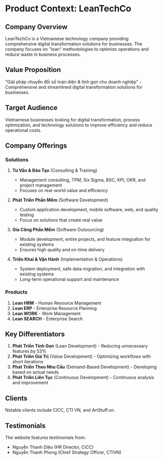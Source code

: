 # Product Context: LeanTechCo

## Company Overview
LeanTechCo is a Vietnamese technology company providing comprehensive digital transformation solutions for businesses. The company focuses on "lean" methodologies to optimize operations and reduce waste in business processes.

## Value Proposition
"Giải pháp chuyển đổi số toàn diện & tinh gọn cho doanh nghiệp" - Comprehensive and streamlined digital transformation solutions for businesses.

## Target Audience
Vietnamese businesses looking for digital transformation, process optimization, and technology solutions to improve efficiency and reduce operational costs.

## Company Offerings

### Solutions
1. **Tư Vấn & Đào Tạo** (Consulting & Training)
   - Management consulting, TPM, Six Sigma, BSC, KPI, OKR, and project management
   - Focuses on real-world value and efficiency

2. **Phát Triển Phần Mềm** (Software Development)
   - Custom application development, mobile software, web, and quality testing
   - Focus on solutions that create real value

3. **Gia Công Phần Mềm** (Software Outsourcing)
   - Module development, entire projects, and feature integration for existing systems
   - Ensures high quality and on-time delivery

4. **Triển Khai & Vận Hành** (Implementation & Operations)
   - System deployment, safe data migration, and integration with existing systems
   - Long-term operational support and maintenance

### Products
1. **Lean HRM** - Human Resource Management
2. **Lean ERP** - Enterprise Resource Planning
3. **Lean WORK** - Work Management
4. **Lean SEARCH** - Enterprise Search

## Key Differentiators
1. **Phát Triển Tinh Gọn** (Lean Development) - Reducing unnecessary features by 53%
2. **Phát Triển Giá Trị** (Value Development) - Optimizing workflows with short iterations
3. **Phát Triển Theo Nhu Cầu** (Demand-Based Development) - Developing based on actual needs
4. **Phát Triển Liên Tục** (Continuous Development) - Continuous analysis and improvement

## Clients
Notable clients include CICC, CTI VN, and ArtStuff.vn.

## Testimonials
The website features testimonials from:
- Nguyễn Thanh Diệu (HR Director, CiCC)
- Nguyễn Thanh Phong (Chief Strategy Officer, CTIVN) 